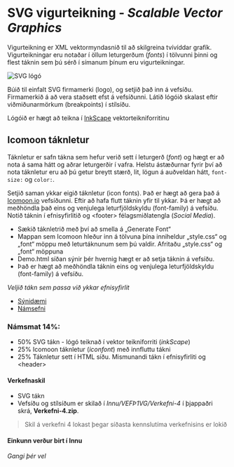 # SVG vigurteikning - _Scalable Vector Graphics_

Vigurteikning er XML vektormyndasnið til að skilgreina tvívíddar grafík. Vigurteikningar eru notaðar í öllum leturgerðum (_fonts_) í tölvunni þinni og flest táknin sem þú sérð í símanum þínum eru vigurteikningar.

![SVG lógó](Námsefni-4/SVG-symbol/Nlogo.svg)

Búið til einfalt SVG firmamerki (logo),  og setjið það inn á vefsíðu. Firmamerkið á að  vera staðsett efst á vefsíðunni. Látið lógóið skalast eftir viðmiðunarmörkum (breakpoints) í stílsíðu. 

Lógóið er hægt að teikna í [InkScape](https://inkscape.org/release/inkscape-1.2.2/) vektorteikniforritinu

## Icomoon táknletur

Táknletur er safn tákna sem hefur verið sett í leturgerð (_font_) og hægt er að nota á sama hátt og aðrar leturgerðir í vafra. Helstu ástæðurnar fyrir því að nota táknletur eru að þú getur breytt stærð, lit, lögun á auðveldan hátt, `font-size:` og `color:`. 

Setjið saman ykkar eigið táknletur (icon fonts). Það er hægt að gera það á [Icomoon.io](https://icomoon.io/) vefsíðunni.  Eftir að hafa flutt táknin yfir til ykkar. Þá er hægt að meðhöndla það eins og venjulega leturfjöldskyldu (font-family) á vefsíðu. Notið táknin í efnisyfirlitið og &lt;footer> félagsmiðlatengla (_Social Media_).  

* Sækið táknletrið með því að smella á „Generate Font“
* Mappan sem Icomoon hleður inn á tölvuna þína inniheldur „style.css“ og „font“ möppu með leturtáknunum sem þú valdir. Afritaðu „style.css“ og „font“ möppuna
* Demo.html síðan sýnir þér hvernig hægt er að setja táknin á vefsíðu.
* Það er hægt að meðhöndla táknin eins og venjulega leturfjöldskyldu (font-family) á vefsíðu. 

_Veljið tákn sem passa við ykkar efnisyfirlit_

- [Sýnidæmi](https://vefhonnun.github.io/synidaemi/verkefni-3/)
- [Námsefni](Námsefni-4/README.md)

### Námsmat 14%:  

- 50% SVG tákn - lógó teiknað í vektor teikniforriti (_inkScape_)
- 25% Icomoon táknletur (_iconfont_) með innfluttu tákni
- 25% Táknletur sett í HTML síðu. Mismunandi tákn í efnisyfirliti og &lt;header>

#### Verkefnaskil

- SVG tákn  
- Vefsíðu og stílsíðum er skilað í _Innu/VEFÞ1VG/Verkefni-4_ í þjappaðri skrá, **Verkefni-4.zip**. 

> Skil á verkefni 4 lokast þegar síðasta kennslutíma verkefnisins er lokið

#### Einkunn verður birt í Innu

_Gangi þér vel_

